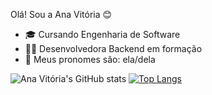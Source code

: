 Olá! Sou a Ana Vitória 😊  

- 🎓 Cursando Engenharia de Software
- 👩‍💻 Desenvolvedora Backend em formação 
- 🤝 Meus pronomes são: ela/dela

![Ana Vitória's GitHub stats](https://github-readme-stats.vercel.app/api?username=claracjz&show_icons=true&theme=radical)
[![Top Langs](https://github-readme-stats.vercel.app/api/top-langs/?username=claracjz)](https://github.com/claracjz/github-readme-stats)

